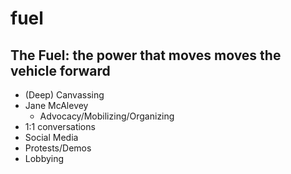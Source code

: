 # fuel

## The Fuel: the power that moves moves the vehicle forward

- (Deep) Canvassing
- Jane McAlevey
  - Advocacy/Mobilizing/Organizing
- 1:1 conversations
- Social Media
- Protests/Demos
- Lobbying

